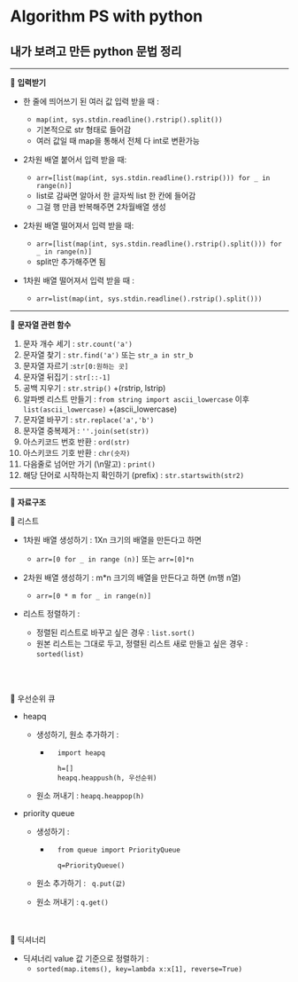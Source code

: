 Algorithm PS with python
=============
내가 보려고 만든 python 문법 정리
---------
---------------


📍 **입력받기**

- 한 줄에 띄어쓰기 된 여러 값 입력 받을 때 : 
  - ```map(int, sys.stdin.readline().rstrip().split())```
  -  기본적으로 str 형태로 들어감 
  -  여러 값일 때 map을 통해서 전체 다 int로 변환가능
  
- 2차원 배열 붙어서 입력 받을 때:
  - ```arr=[list(map(int, sys.stdin.readline().rstrip())) for _ in range(n)]```
  - list로 감싸면 알아서 한 글자씩 list 한 칸에 들어감
  - 그걸 행 만큼 반복해주면 2차월배열 생성

- 2차원 배열 떨어져서 입력 받을 때:
  - ```arr=[list(map(int, sys.stdin.readline().rstrip().split())) for _ in range(n)]```
  - split만 추가해주면 됨

- 1차원 배열 떨어져서 입력 받을 때 : 
  - ```arr=list(map(int, sys.stdin.readline().rstrip().split()))```

---------------

📍 **문자열 관련 함수**

1. 문자 개수 세기 : ```str.count('a')```
2. 문자열 찾기 : ```str.find('a')``` 또는 ``` str_a in str_b ```
3. 문자열 자르기 :```str[0:원하는 곳]``` 
4. 문자열 뒤집기 : ```str[::-1]```
5. 공백 지우기 : ```str.strip()```  +(rstrip, lstrip)
6. 알파벳 리스트 만들기 : ```from string import ascii_lowercase``` 이후 ```list(ascii_lowercase)```   +(ascii_lowercase)
7. 문자열 바꾸기 : ```str.replace('a','b')```
8. 문자열 중복제거 : ```''.join(set(str))```
9. 아스키코드 번호 반환 : ```ord(str)```
10. 아스키코드 기호 반환 : ```chr(숫자)```
11. 다음줄로 넘어만 가기 (\n말고) : ```print()```
12. 해당 단어로 시작하는지 확인하기 (prefix) : ```str.startswith(str2)```
 
--------------
📍 **자료구조**

🎲 리스트
- 1차원 배열 생성하기 :  1Xn 크기의 배열을 만든다고 하면

  - ```arr=[0 for _ in range (n)]``` 또는 ```arr=[0]*n```

- 2차원 배열 생성하기 :  m*n 크기의 배열을 만든다고 하면 (m행 n열)

  - ```arr=[0 * m for _ in range(n)]```

- 리스트 정렬하기 :
  - 정렬된 리스트로 바꾸고 싶은 경우 : ```list.sort()```
  - 원본 리스트는 그대로 두고, 정렬된 리스트 새로 만들고 싶은 경우 : ```sorted(list)```  

<br/><br/>

🎲 우선순위 큐
  - heapq
    - 생성하기, 원소 추가하기 :  
      - ```
          import heapq

          h=[] 
          heapq.heappush(h, 우선순위)
        ```
    - 원소 꺼내기 :  ```heapq.heappop(h)```  
    
    
    
  - priority queue
    - 생성하기 :  
      - ```
          from queue import PriorityQueue

          q=PriorityQueue()
        ```

    - 원소 추가하기 : ``` q.put(값)```
    - 원소 꺼내기 :  ``` q.get() ```  
<br/><br/>

🎲 딕셔너리
  - 딕셔너리 value 값 기준으로 정렬하기 :
     - ```sorted(map.items(), key=lambda x:x[1], reverse=True)```
      
